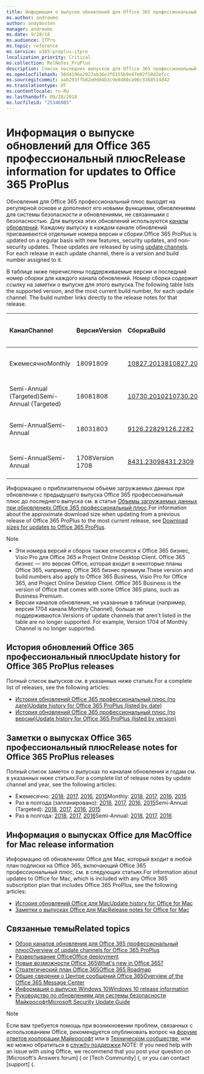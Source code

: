 ```yaml
---
title: Информация о выпуске обновлений для Office 365 профессиональный плюс
ms.author: andrewmo
author: andymosten
manager: andrewmo
ms.date: 9/28/18
ms.audience: ITPro
ms.topic: reference
ms.service: o365-proplus-itpro
localization_priority: Critical
ms.collection: RelNotes_ProPlus
description: Список последних выпусков для Office 365 профессиональный плюс для каждого канала обновления и ссылки на заметки о выпусках и историю обновлений для ИТ-специалистов
ms.openlocfilehash: 56d4196a2927ab36e3f6155b9e47e02f58d2efcc
ms.sourcegitcommit: aab293ffb82e0d84b3c9e8d80ca96c3368514d42
ms.translationtype: HT
ms.contentlocale: ru-RU
ms.lasthandoff: 09/28/2018
ms.locfileid: "25346985"
---
```

# <a name="release-information-for-updates-to-office-365-proplus"></a><span data-ttu-id="48ec6-103">Информация о выпуске обновлений для Office 365 профессиональный плюс</span><span class="sxs-lookup"><span data-stu-id="48ec6-103">Release information for updates to Office 365 ProPlus</span></span>

<span data-ttu-id="48ec6-p101">Обновления для Office 365 профессиональный плюс выходят на регулярной основе и дополняют его новыми функциями, обновлениями для системы безопасности и обновлениями, не связанными с безопасностью. Для выпуска этих обновлений используются [каналы обновлений](https://docs.microsoft.com/DeployOffice/overview-of-update-channels-for-office-365-proplus). Каждому выпуску в каждом канале обновлений присваиваются отдельные номера версии и сборки.</span><span class="sxs-lookup"><span data-stu-id="48ec6-p101">Office 365 ProPlus is updated on a regular basis with new features, security updates, and non-security updates. These updates are released by using [update channels](https://docs.microsoft.com/DeployOffice/overview-of-update-channels-for-office-365-proplus). For each release in each update channel, there is a version and build number assigned to it.</span></span> 

<span data-ttu-id="48ec6-p102">В таблице ниже перечислены поддерживаемые версии и последний номер сборки для каждого канала обновлений. Номер сборки содержит ссылку на заметки о выпуске для этого выпуска.</span><span class="sxs-lookup"><span data-stu-id="48ec6-p102">The following table lists the supported version, and the most current build number, for each update channel. The build number links directly to the release notes for that release.</span></span> 

  
|<span data-ttu-id="48ec6-109">**Канал**</span><span class="sxs-lookup"><span data-stu-id="48ec6-109">**Channel**</span></span>|<span data-ttu-id="48ec6-110">**Версия**</span><span class="sxs-lookup"><span data-stu-id="48ec6-110">**Version**</span></span>|<span data-ttu-id="48ec6-111">**Сборка**</span><span class="sxs-lookup"><span data-stu-id="48ec6-111">**Build**</span></span>|<span data-ttu-id="48ec6-112">**Дата выпуска**</span><span class="sxs-lookup"><span data-stu-id="48ec6-112">**Release date**</span></span>|<span data-ttu-id="48ec6-113">**Версия поддерживается до**</span><span class="sxs-lookup"><span data-stu-id="48ec6-113">**Version supported until**</span></span>|
|:-----|:-----|:-----|:-----|:-----|
|<span data-ttu-id="48ec6-114">Ежемесячно</span><span class="sxs-lookup"><span data-stu-id="48ec6-114">Monthly</span></span>  <br/> |<span data-ttu-id="48ec6-115">1809</span><span class="sxs-lookup"><span data-stu-id="48ec6-115">1809</span></span>  <br/> |[<span data-ttu-id="48ec6-116">10827.20138</span><span class="sxs-lookup"><span data-stu-id="48ec6-116">10827.20138</span></span>](monthly-channel-2018.md#version-1809-september-27)  <br/> | <span data-ttu-id="48ec6-117">27 сентября 2018 г.</span><span class="sxs-lookup"><span data-stu-id="48ec6-117">September 27, 2018</span></span>  <br/> |<span data-ttu-id="48ec6-118">Выпущена версия 1810</span><span class="sxs-lookup"><span data-stu-id="48ec6-118">Version 1808 is released</span></span> <br/>|
|<span data-ttu-id="48ec6-119">Semi-Annual (Targeted)</span><span class="sxs-lookup"><span data-stu-id="48ec6-119">Semi-Annual (Targeted)</span></span>  <br/> |<span data-ttu-id="48ec6-120">1808</span><span class="sxs-lookup"><span data-stu-id="48ec6-120">1808</span></span>  <br/> |[<span data-ttu-id="48ec6-121">10730.20102</span><span class="sxs-lookup"><span data-stu-id="48ec6-121">10730.20102</span></span>](semi-annual-channel-targeted-2018.md#version-1808-September-11)  <br/> | <span data-ttu-id="48ec6-122">11 сентября 2018 г.</span><span class="sxs-lookup"><span data-stu-id="48ec6-122">September 11, 2018</span></span>  <br/> | <span data-ttu-id="48ec6-123">13 марта 2019 г.</span><span class="sxs-lookup"><span data-stu-id="48ec6-123">March 13, 2019</span></span> <br/>|
|<span data-ttu-id="48ec6-124">Semi-Annual</span><span class="sxs-lookup"><span data-stu-id="48ec6-124">Semi-Annual</span></span> <br/> |<span data-ttu-id="48ec6-125">1803</span><span class="sxs-lookup"><span data-stu-id="48ec6-125">1803</span></span>  <br/> | [<span data-ttu-id="48ec6-126">9126.2282</span><span class="sxs-lookup"><span data-stu-id="48ec6-126">9126.2282</span></span>](semi-annual-channel-2018.md#version-1803-september-11) <br/> | <span data-ttu-id="48ec6-127">11 сентября 2018 г.</span><span class="sxs-lookup"><span data-stu-id="48ec6-127">September 11, 2018</span></span>  <br/> | <span data-ttu-id="48ec6-128">10 сентября 2019 г.</span><span class="sxs-lookup"><span data-stu-id="48ec6-128">September 10, 2019</span></span> <br/>|
|<span data-ttu-id="48ec6-129">Semi-Annual</span><span class="sxs-lookup"><span data-stu-id="48ec6-129">Semi-Annual</span></span> <br/> |<span data-ttu-id="48ec6-130">1708</span><span class="sxs-lookup"><span data-stu-id="48ec6-130">Version 1708</span></span>  <br/> |[<span data-ttu-id="48ec6-131">8431.2309</span><span class="sxs-lookup"><span data-stu-id="48ec6-131">8431.2309</span></span>](semi-annual-channel-2018.md#version-1708-september-11)  <br/> | <span data-ttu-id="48ec6-132">11 сентября 2018 г.</span><span class="sxs-lookup"><span data-stu-id="48ec6-132">September 11, 2018</span></span>  <br/> | <span data-ttu-id="48ec6-133">13 марта 2019 г.</span><span class="sxs-lookup"><span data-stu-id="48ec6-133">March 13, 2019</span></span> <br/>|

<span data-ttu-id="48ec6-134">Информацию о приблизительном объеме загружаемых данных при обновлении с предыдущего выпуска Office 365 профессиональный плюс до последнего выпуска см. в статье [Объемы загружаемых данных при обновлениях Office 365 профессиональный плюс](download-sizes-office365-proplus-updates.md).</span><span class="sxs-lookup"><span data-stu-id="48ec6-134">For information about the approximate download size when updating from a previous release of Office 365 ProPlus to the most current release, see [Download sizes for updates to Office 365 ProPlus](download-sizes-office365-proplus-updates.md).</span></span>

> [!NOTE]
> - <span data-ttu-id="48ec6-p103">Эти номера версий и сборок также относятся к Office 365 бизнес, Visio Pro для Office 365 и Project Online Desktop Client. Office 365 бизнес — это версия Office, которая входит в некоторые планы Office 365, например, Office 365 бизнес премиум.</span><span class="sxs-lookup"><span data-stu-id="48ec6-p103">These version and build numbers also apply to Office 365 Business, Visio Pro for Office 365, and Project Online Desktop Client. Office 365 Business is the version of Office that comes with some Office 365 plans, such as Business Premium.</span></span>
> - <span data-ttu-id="48ec6-p104">Версии каналов обновления, не указанные в таблице (например, версия 1704 канала Monthly Channel), больше не поддерживаются.</span><span class="sxs-lookup"><span data-stu-id="48ec6-p104">Versions of update channels that aren't listed in the table are no longer supported. For example, Version 1704 of Monthly Channel is no longer supported.</span></span> 


## <a name="update-history-for-office-365-proplus-releases"></a><span data-ttu-id="48ec6-139">История обновлений Office 365 профессиональный плюс</span><span class="sxs-lookup"><span data-stu-id="48ec6-139">Update history for Office 365 ProPlus releases</span></span>

<span data-ttu-id="48ec6-140">Полный список выпусков см. в указанных ниже статьях.</span><span class="sxs-lookup"><span data-stu-id="48ec6-140">For a complete list of releases, see the following articles:</span></span>
 - [<span data-ttu-id="48ec6-141">История обновлений Office 365 профессиональный плюс (по дате)</span><span class="sxs-lookup"><span data-stu-id="48ec6-141">Update history for Office 365 ProPlus (listed by date)</span></span>](update-history-office365-proplus-by-date.md)
 - [<span data-ttu-id="48ec6-142">История обновлений Office 365 профессиональный плюс (по версии)</span><span class="sxs-lookup"><span data-stu-id="48ec6-142">Update history for Office 365 ProPlus (listed by version)</span></span>](update-history-office365-proplus-by-version.md)

## <a name="release-notes-for-office-365-proplus-releases"></a><span data-ttu-id="48ec6-143">Заметки о выпусках Office 365 профессиональный плюс</span><span class="sxs-lookup"><span data-stu-id="48ec6-143">Release notes for Office 365 ProPlus releases</span></span>

<span data-ttu-id="48ec6-144">Полный список заметок о выпусках по каналам обновления и годам см. в указанных ниже статьях.</span><span class="sxs-lookup"><span data-stu-id="48ec6-144">For a complete list of release notes by update channel and year, see the following articles:</span></span>
 - <span data-ttu-id="48ec6-145">Ежемесячно: [2018](monthly-channel-2018.md), [2017](monthly-channel-2017.md), [2016](monthly-channel-2016.md), [2015](monthly-channel-2015.md)</span><span class="sxs-lookup"><span data-stu-id="48ec6-145">Monthly: [2018](monthly-channel-2018.md), [2017](monthly-channel-2017.md), [2016](monthly-channel-2016.md), [2015](monthly-channel-2015.md)</span></span>
 - <span data-ttu-id="48ec6-146">Раз в полгода (запланировано): [2018](semi-annual-channel-targeted-2018.md), [2017](semi-annual-channel-targeted-2017.md), [2016](semi-annual-channel-targeted-2016.md), [2015](semi-annual-channel-targeted-2015.md)</span><span class="sxs-lookup"><span data-stu-id="48ec6-146">Semi-Annual (Targeted): [2018](semi-annual-channel-targeted-2018.md), [2017](semi-annual-channel-targeted-2017.md), [2016](semi-annual-channel-targeted-2016.md), [2015](semi-annual-channel-targeted-2015.md)</span></span>
 - <span data-ttu-id="48ec6-147">Раз в полгода: [2018](semi-annual-channel-2018.md), [2017](semi-annual-channel-2017.md), [2016](semi-annual-channel-2016.md)</span><span class="sxs-lookup"><span data-stu-id="48ec6-147">Semi-Annual: [2018](semi-annual-channel-2018.md), [2017](semi-annual-channel-2017.md), [2016](semi-annual-channel-2016.md)</span></span>

## <a name="office-for-mac-release-information"></a><span data-ttu-id="48ec6-148">Информация о выпусках Office для Mac</span><span class="sxs-lookup"><span data-stu-id="48ec6-148">Office for Mac release information</span></span>

<span data-ttu-id="48ec6-149">Информацию об обновлениях Office для Mac, который входит в любой план подписки на Office 365, включающий Office 365 профессиональный плюс, см. в следующих статьях.</span><span class="sxs-lookup"><span data-stu-id="48ec6-149">For information about updates to Office for Mac, which is included with any Office 365 subscription plan that includes Office 365 ProPlus, see the following articles:</span></span>
 - [<span data-ttu-id="48ec6-150">История обновлений Office для Mac</span><span class="sxs-lookup"><span data-stu-id="48ec6-150">Update history for Office for Mac</span></span>](update-history-office-for-mac.md)
 - [<span data-ttu-id="48ec6-151">Заметки о выпусках Office для Mac</span><span class="sxs-lookup"><span data-stu-id="48ec6-151">Release notes for Office for Mac</span></span>](release-notes-office-for-mac.md)


## <a name="related-topics"></a><span data-ttu-id="48ec6-152">Связанные темы</span><span class="sxs-lookup"><span data-stu-id="48ec6-152">Related topics</span></span>

- [<span data-ttu-id="48ec6-153">Обзор каналов обновления для Office 365 профессиональный плюс</span><span class="sxs-lookup"><span data-stu-id="48ec6-153">Overview of update channels for Office 365 ProPlus</span></span>](https://docs.microsoft.com/DeployOffice/overview-of-update-channels-for-office-365-proplus)
- [<span data-ttu-id="48ec6-154">Развертывание Office</span><span class="sxs-lookup"><span data-stu-id="48ec6-154">Office deployment</span></span>](https://docs.microsoft.com/deployoffice/)
- [<span data-ttu-id="48ec6-155">Новые возможности Office 365</span><span class="sxs-lookup"><span data-stu-id="48ec6-155">What's new in Office 365?</span></span>](https://support.office.com/article/95c8d81d-08ba-42c1-914f-bca4603e1426)
- [<span data-ttu-id="48ec6-156">Стратегический план Office 365</span><span class="sxs-lookup"><span data-stu-id="48ec6-156">Office 365 Roadmap</span></span>](https://products.office.com/business/office-365-roadmap)
- [<span data-ttu-id="48ec6-157">Общие сведения о Центре сообщений Office 365</span><span class="sxs-lookup"><span data-stu-id="48ec6-157">Overview of the Office 365 Message Center</span></span>](https://support.office.com/article/38fb3333-bfcc-4340-a37b-deda509c2093)
- [<span data-ttu-id="48ec6-158">Информация о выпуске Windows 10</span><span class="sxs-lookup"><span data-stu-id="48ec6-158">Windows 10 release information</span></span>](https://www.microsoft.com/itpro/windows-10/release-information)
- [<span data-ttu-id="48ec6-159">Руководство по обновлениям для системы безопасности Майкрософт</span><span class="sxs-lookup"><span data-stu-id="48ec6-159">Microsoft Security Update Guide</span></span>](https://portal.msrc.microsoft.com/)

> [!NOTE]
> <span data-ttu-id="48ec6-160">Если вам требуется помощь при возникновении проблем, связанных с использованием Office, рекомендуется опубликовать вопрос на [форуме ответов корпорации Майкрософт](https://answers.microsoft.com/) или в [Техническом сообществе](https://techcommunity.microsoft.com/), или же можно обратиться в [службу поддержки](https://support.microsoft.com/contactus).</span><span class="sxs-lookup"><span data-stu-id="48ec6-160">NOTE: If you need help with an issue with using Office, we recommend that you post your question on [Microsoft's Answers forum] ([](https://answers.microsoft.com/) or [Tech Community] ([](https://techcommunity.microsoft.com/), or you can contact [support] ([](https://support.microsoft.com/contactus).</span></span>
